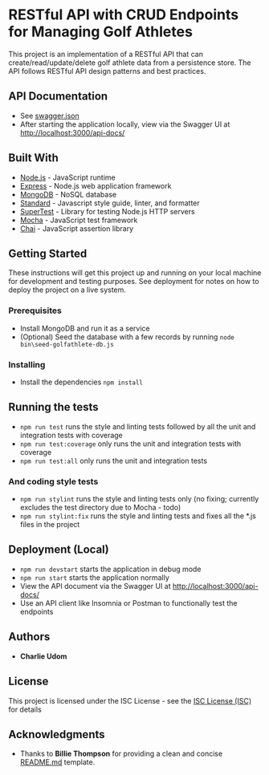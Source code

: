 # RESTful API with CRUD Endpoints for Managing Golf Athletes

This project is an implementation of a RESTful API that can create/read/update/delete golf athlete data from a persistence store. The API follows RESTful API design patterns and best practices.

## API Documentation

- See [swagger.json](swagger.json)
- After starting the application locally, view via the Swagger UI at [http://localhost:3000/api-docs/](http://localhost:3000/api-docs/)

## Built With

* [Node.js](https://nodejs.org/) - JavaScript runtime
* [Express](https://expressjs.com/) - Node.js web application framework
* [MongoDB](https://www.mongodb.com/) - NoSQL database
* [Standard](https://standardjs.com/) - Javascript style guide, linter, and formatter
* [SuperTest](https://github.com/visionmedia/supertest) - Library for testing Node.js HTTP servers
* [Mocha](https://mochajs.org/) - JavaScript test framework
* [Chai](https://www.chaijs.com/) - JavaScript assertion library

## Getting Started

These instructions will get this project up and running on your local machine for development and testing purposes. See deployment for notes on how to deploy the project on a live system.

### Prerequisites

- Install MongoDB and run it as a service
- (Optional) Seed the database with a few records by running `node bin\seed-golfathlete-db.js`

### Installing

- Install the dependencies `npm install`

## Running the tests

- `npm run test` runs the style and linting tests followed by all the unit and integration tests with coverage
- `npm run test:coverage` only runs the unit and integration tests with coverage
- `npm run test:all` only runs the unit and integration tests

### And coding style tests

- `npm run stylint` runs the style and linting tests only (no fixing; currently excludes the test directory due to Mocha - todo)
- `npm run stylint:fix` runs the style and linting tests and fixes all the *.js files in the project

## Deployment (Local)

- `npm run devstart` starts the application in debug mode
- `npm run start` starts the application normally
- View the API document via the Swagger UI at [http://localhost:3000/api-docs/](http://localhost:3000/api-docs/)
- Use an API client like Insomnia or Postman to functionally test the endpoints

## Authors

* **Charlie Udom** 

## License

This project is licensed under the ISC License - see the [ISC License (ISC)](https://opensource.org/licenses/ISC) for details

## Acknowledgments

* Thanks to **Billie Thompson** for providing a clean and concise [README.md](https://gist.github.com/PurpleBooth/109311bb0361f32d87a2) template.

